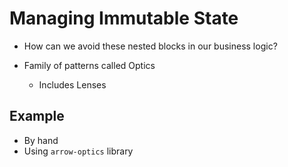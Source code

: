 # Managing Immutable State

* How can we avoid these nested blocks in our business logic?

* Family of patterns called Optics
  * Includes Lenses

## Example
  * By hand
  * Using `arrow-optics` library
